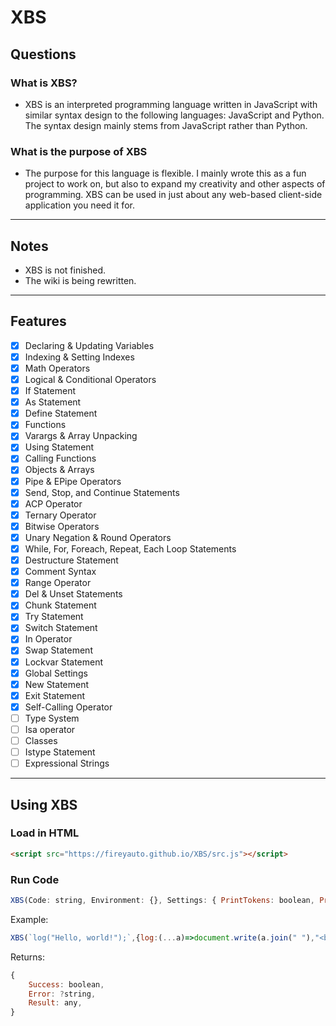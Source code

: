 # XBS

## Questions

### What is XBS?
* XBS is an interpreted programming language written in JavaScript with similar syntax design to the following languages: JavaScript and Python. The syntax design mainly stems from JavaScript rather than Python.

### What is the purpose of XBS
* The purpose for this language is flexible. I mainly wrote this as a fun project to work on, but also to expand my creativity and other aspects of programming.
	XBS can be used in just about any web-based client-side application you need it for.
***
## Notes
* XBS is not finished.
* The wiki is being rewritten.
***
## Features
- [x] Declaring & Updating Variables
- [x] Indexing & Setting Indexes
- [x] Math Operators
- [x] Logical & Conditional Operators
- [x] If Statement
- [x] As Statement
- [x] Define Statement
- [x] Functions
- [x] Varargs & Array Unpacking
- [x] Using Statement
- [x] Calling Functions
- [x] Objects & Arrays
- [x] Pipe & EPipe Operators
- [x] Send, Stop, and Continue Statements
- [x] ACP Operator
- [x] Ternary Operator
- [x] Bitwise Operators
- [x] Unary Negation & Round Operators
- [x] While, For, Foreach, Repeat, Each Loop Statements 
- [x] Destructure Statement
- [x] Comment Syntax 
- [x] Range Operator
- [x] Del & Unset Statements
- [x] Chunk Statement
- [x] Try Statement
- [x] Switch Statement
- [x] In Operator
- [x] Swap Statement 
- [x] Lockvar Statement
- [x] Global Settings
- [x] New Statement
- [x] Exit Statement
- [x] Self-Calling Operator
- [ ] Type System
- [ ] Isa operator
- [ ] Classes
- [ ] Istype Statement
- [ ] Expressional Strings
***
## Using XBS

### Load in HTML

```html
<script src="https://fireyauto.github.io/XBS/src.js"></script>
```

### Run Code

```js
XBS(Code: string, Environment: {}, Settings: { PrintTokens: boolean, PrintAST: boolean });
```
Example:
```js
XBS(`log("Hello, world!");`,{log:(...a)=>document.write(a.join(" "),"<br>")})
```
Returns:
```js
{
	Success: boolean,
	Error: ?string,
	Result: any,
}
```
